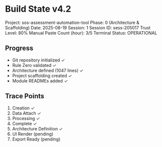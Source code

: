 ﻿# Build State v4.2
Project: sos-assessment-automation-tool
Phase: 0 (Architecture & Scaffolding)
Date: 2025-08-19
Session: 1
Session ID: sess-205017
Trust Level: 80%
Manual Paste Count (hour): 3/5
Terminal Status: OPERATIONAL

## Progress
- Git repository initialized ✓
- Rule Zero validated ✓
- Architecture defined (1047 lines) ✓
- Project scaffolding created ✓
- Module READMEs added ✓

## Trace Points
1. Creation ✓
2. Data Attach ✓
3. Processing ✓
4. Complete ✓
5. Architecture Definition ✓
6. UI Render (pending)
7. Export Ready (pending)
